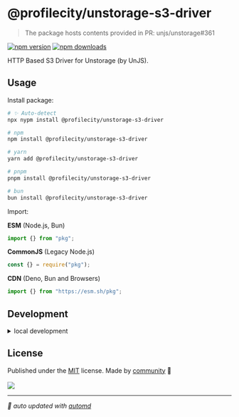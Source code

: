 # @profilecity/unstorage-s3-driver

> The package hosts contents provided in PR: unjs/unstorage#361

<!-- automd:badges color=yellow -->

[![npm version](https://img.shields.io/npm/v/@profilecity/unstorage-s3-driver?color=yellow)](https://npmjs.com/package/@profilecity/unstorage-s3-driver)
[![npm downloads](https://img.shields.io/npm/dm/@profilecity/unstorage-s3-driver?color=yellow)](https://npmjs.com/package/@profilecity/unstorage-s3-driver)

<!-- /automd -->

HTTP Based S3 Driver for Unstorage (by UnJS).

## Usage

Install package:

<!-- automd:pm-install -->

```sh
# ✨ Auto-detect
npx nypm install @profilecity/unstorage-s3-driver

# npm
npm install @profilecity/unstorage-s3-driver

# yarn
yarn add @profilecity/unstorage-s3-driver

# pnpm
pnpm install @profilecity/unstorage-s3-driver

# bun
bun install @profilecity/unstorage-s3-driver
```

<!-- /automd -->

Import:

<!-- automd:jsimport cjs cdn name="pkg" -->

**ESM** (Node.js, Bun)

```js
import {} from "pkg";
```

**CommonJS** (Legacy Node.js)

```js
const {} = require("pkg");
```

**CDN** (Deno, Bun and Browsers)

```js
import {} from "https://esm.sh/pkg";
```

<!-- /automd -->

## Development

<details>

<summary>local development</summary>

- Clone this repository
- Install latest LTS version of [Node.js](https://nodejs.org/en/)
- Enable [Corepack](https://github.com/nodejs/corepack) using `corepack enable`
- Install dependencies using `pnpm install`
- Run interactive tests using `pnpm dev`

</details>

## License

<!-- automd:contributors license=MIT -->

Published under the [MIT](https://github.com/profilecity/unstorage-s3-driver/blob/main/LICENSE) license.
Made by [community](https://github.com/profilecity/unstorage-s3-driver/graphs/contributors) 💛
<br><br>
<a href="https://github.com/profilecity/unstorage-s3-driver/graphs/contributors">
<img src="https://contrib.rocks/image?repo=profilecity/unstorage-s3-driver" />
</a>

<!-- /automd -->

<!-- automd:with-automd -->

---

_🤖 auto updated with [automd](https://automd.unjs.io)_

<!-- /automd -->